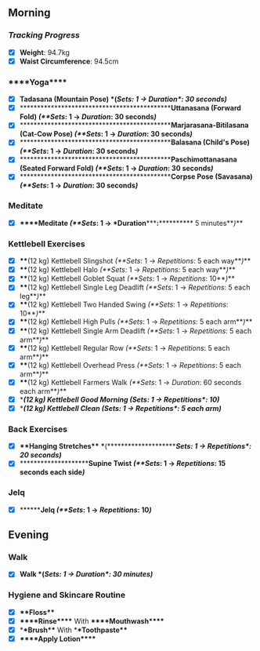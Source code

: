 ## Morning

### **_Tracking Progress_**

- [x] **Weight**: 94.7kg
- [x] **Waist Circumference**: 94.5cm

### ****\*\*\*\*****Yoga****\*\*\*\*****

- [x] **Tadasana (Mountain Pose) \*(**Sets*: 1 → *Duration\*: 30 seconds**_)_**
- [x] **********************\*\*\*\***********************Uttanasana (Forward Fold) _(\*\*Sets_: 1 → _Duration_: 30 seconds**_)_**
- [x] **********************\*\*\*\***********************Marjarasana-Bitilasana (Cat-Cow Pose) _(\*\*Sets_: 1 → _Duration_: 30 seconds**_)_**
- [x] **********************\*\*\*\***********************Balasana (Child's Pose) _(\*\*Sets_: 1 → _Duration_: 30 seconds**_)_**
- [x] **********************\*\*\*\***********************Paschimottanasana (Seated Forward Fold) _(\*\*Sets_: 1 → _Duration_: 30 seconds**_)_**
- [x] **********************\*\*\*\***********************Corpse Pose (Savasana) _(\*\*Sets_: 1 → _Duration_: 30 seconds**_)_**

### Meditate

- [x] ****\*\*\*\*****Meditate _(\*\*Sets_: 1 → \*Duration********\*\*\*********:********\*\********* 5 minutes**_)_**

### Kettlebell Exercises

- [x] ******\*\*******(12 kg) Kettlebell Slingshot _(\*\*Sets_: 1 → _Repetitions_: 5 each way**_)_**
- [x] ******\*\*******(12 kg) Kettlebell Halo _(\*\*Sets_: 1 → _Repetitions_: 5 each way**_)_**
- [x] ******\*\*******(12 kg) Kettlebell Goblet Squat _(\*\*Sets_: 1 → _Repetitions_: 10**_)_**
- [x] ******\*\*******(12 kg) Kettlebell Single Leg Deadlift _(\*\*Sets_: 1 → _Repetitions_: 5 each leg**_)_**
- [x] ******\*\*******(12 kg) Kettlebell Two Handed Swing _(\*\*Sets_: 1 → _Repetitions_: 10**_)_**
- [x] ******\*\*******(12 kg) Kettlebell High Pulls _(\*\*Sets_: 1 → _Repetitions_: 5 each arm**_)_**
- [x] ******\*\*******(12 kg) Kettlebell Single Arm Deadlift _(\*\*Sets_: 1 → _Repetitions_: 5 each arm**_)_**
- [x] ******\*\*******(12 kg) Kettlebell Regular Row _(\*\*Sets_: 1 → _Repetitions_: 5 each arm**_)_**
- [x] ******\*\*******(12 kg) Kettlebell Overhead Press _(\*\*Sets_: 1 → _Repetitions_: 5 each arm**_)_**
- [x] ******\*\*******(12 kg) Kettlebell Farmers Walk _(\*\*Sets_: 1 → _Duration_: 60 seconds each arm**_)_**
- [x] \***_(12 kg) Kettlebell Good Morning _(**Sets*: 1 → *Repetitions\*: 10**_)_**
- [x] \***_(12 kg) Kettlebell Clean _(**Sets*: 1 → *Repetitions\*: 5 each arm**_)_**

### Back Exercises

- [x] ******\*\*******Hanging Stretches******\*\******* ************\*************(**********\*\*\*\***********Sets*: 1 → *Repetitions\*: 20 seconds**_)_**
- [x] **********\*\*\*\***********Supine Twist _(\*\*Sets_: 1 → _Repetitions_: 15 seconds each side**_)_**

### Jelq

- [x] ****\*\*****Jelq _(\*\*Sets_: 1 → _Repetitions_: 10**_)_**

## Evening

### Walk

- [x] **Walk \*(**Sets*: 1 → *Duration\*: 30 minutes**_)_**

### Hygiene and Skincare Routine

- [x] ****\*\*****Floss****\*\*****
- [x] ******************\*\*\*\*******************Rinse******************\*\*\*\******************* With ******************\*\*\*\*******************Mouthwash******************\*\*\*\*******************
- [x] \***\*Brush\*\*** With \***\*Toothpaste\*\***
- [x] **********\*\*\*\***********Apply Lotion**********\*\*\*\***********
